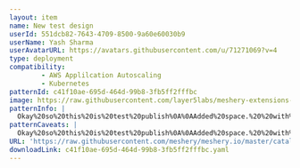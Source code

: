 ```yaml
---
layout: item
name: New test design
userId: 551dcb82-7643-4709-8500-9a60e60030b9
userName: Yash Sharma
userAvatarURL: https://avatars.githubusercontent.com/u/71271069?v=4
type: deployment
compatibility: 
        - AWS Applilcation Autoscaling
        - Kubernetes
patternId: c41f10ae-695d-464d-99b8-3fb5ff2fffbc
image: https://raw.githubusercontent.com/layer5labs/meshery-extensions-packages/master/action-assets/design-assets/c41f10ae-695d-464d-99b8-3fb5ff2fffbc.png
patternInfo: |
  Okay%20so%20this%20is%20test%20publish%0A%0AAdded%20space.%20%20with%20%20%3A%20speacial%20character%20good%20to%20see%20that%0A%0Afdsa34324%20432432614%20%22%20%22%0A%0Afsdf
patternCaveats: |
  Okay%20so%20this%20is%20test%20publish%0A%0AAdded%20space.%20%20with%20%20%3A%20speacial%20character%0A%0A1.%20fdsjkfldsjfklds.%0A%0A2.%20fdsjkfldsjkl
URL: 'https://raw.githubusercontent.com/meshery/meshery.io/master/catalog/c41f10ae-695d-464d-99b8-3fb5ff2fffbc.yaml'
downloadLink: c41f10ae-695d-464d-99b8-3fb5ff2fffbc.yaml
---
```

